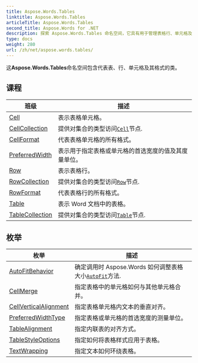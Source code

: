 ```yaml
---
title: Aspose.Words.Tables
linktitle: Aspose.Words.Tables
articleTitle: Aspose.Words.Tables
second_title: Aspose.Words for .NET
description: 探索 Aspose.Words.Tables 命名空间，它具有用于管理表格行、单元格及其格式的强大类，可增强您的文档创建功能。
type: docs
weight: 280
url: /zh/net/aspose.words.tables/
---
```

这**Aspose.Words.Tables**命名空间包含代表表、行、单元格及其格式的类。

## 课程

| 班级 | 描述 |
| --- | --- |
| [Cell](./cell/) | 表示表格单元格。 |
| [CellCollection](./cellcollection/) | 提供对集合的类型访问[`Cell`](../aspose.words.tables/cell/)节点. |
| [CellFormat](./cellformat/) | 代表表格单元格的所有格式。 |
| [PreferredWidth](./preferredwidth/) | 表示用于指定表格或单元格的首选宽度的值及其度量单位。 |
| [Row](./row/) | 表示表格行。 |
| [RowCollection](./rowcollection/) | 提供对集合的类型访问[`Row`](../aspose.words.tables/row/)节点. |
| [RowFormat](./rowformat/) | 代表表格行的所有格式。 |
| [Table](./table/) | 表示 Word 文档中的表格。 |
| [TableCollection](./tablecollection/) | 提供对集合的类型访问[`Table`](../aspose.words.tables/table/)节点. |
## 枚举

| 枚举 | 描述 |
| --- | --- |
| [AutoFitBehavior](./autofitbehavior/) | 确定调用时 Aspose.Words 如何调整表格大小[`AutoFit`](../aspose.words.tables/table/autofit/)方法. |
| [CellMerge](./cellmerge/) | 指定表格中的单元格如何与其他单元格合并。 |
| [CellVerticalAlignment](./cellverticalalignment/) | 指定表格单元格内文本的垂直对齐。 |
| [PreferredWidthType](./preferredwidthtype/) | 指定表格或单元格的首选宽度的测量单位。 |
| [TableAlignment](./tablealignment/) | 指定内联表的对齐方式。 |
| [TableStyleOptions](./tablestyleoptions/) | 指定如何将表格样式应用于表格。 |
| [TextWrapping](./textwrapping/) | 指定文本如何环绕表格。 |
